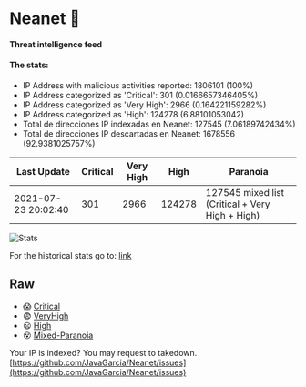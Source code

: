 # Neanet :hocho:
#### Threat intelligence feed
#### The stats:

- IP Address with malicious activities reported: 1806101 (100%)
- IP Address categorized as 'Critical':  301 (0.0166657346405%)
- IP Address categorized as 'Very High':  2966 (0.164221159282%)
- IP Address categorized as 'High':  124278 (6.88101053042)
- Total de direcciones IP indexadas en Neanet:  127545 (7.06189742434%)
- Total de direcciones IP descartadas en Neanet:  1678556 (92.9381025757%)

| Last Update | Critical | Very High | High | Paranoia |
| --- | --- | --- | --- | --- |
| 2021-07-23 20:02:40 | 301 | 2966 | 124278 | 127545 mixed list (Critical + Very High + High)|

![Stats](https://docs.google.com/spreadsheets/d/e/2PACX-1vSnaNMIXVabIpDJjufMlzH7poXnshF3mgd8Is1g9ytUEzVsP5my4Trn8f-xkoLLQ38xpL3HtmUexLo6/pubchart?oid=501124687&format=image)

For the historical stats go to: [link](/stats.csv)
## Raw
- :scream: [Critical](https://raw.githubusercontent.com/JavaGarcia/Neanet/master/blacklists/neanet_critical.txt)
- :fearful: [VeryHigh](https://raw.githubusercontent.com/JavaGarcia/Neanet/master/blacklists/neanet_veryHigh.txtt)
- :frowning: [High](https://raw.githubusercontent.com/JavaGarcia/Neanet/master/blacklists/neanet_high.txt)
- :dizzy_face: [Mixed-Paranoia](https://raw.githubusercontent.com/JavaGarcia/Neanet/master/blacklists/neanet_all.txt)


Your IP is indexed? You may request to takedown. [https://github.com/JavaGarcia/Neanet/issues](https://github.com/JavaGarcia/Neanet/issues)


































































































































































































































































































































































































































































































































































































































































































































































































































































































































































































































































































































































































































































































































































































































































































































































































































































































































































































































































































































































































































































































































































































































































































































































































































































































































































































































































































































































































































































































































































































































































































































































































































































































































































































































































































































































































































































































































































































































































































































































































































































































































































































































































































































































































































































































































































































































































































































































































































































































































































































































































































































































































































































































































































































































































































































































































































































































































































































































































































































































































































































































































































































































































































































































































































































































































































































































































































































































































































































































































































































































































































































































































































































































































































































































































































































































































































































































































































































































































































































































